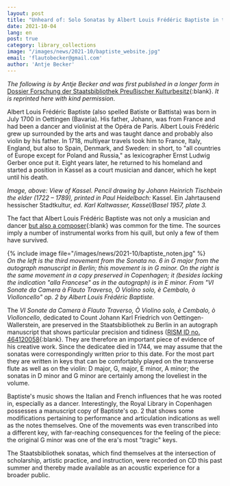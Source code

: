 ```yaml
---
layout: post
title: "Unheard of: Solo Sonatas by Albert Louis Frédéric Baptiste in the Staatsbibliothek zu Berlin"
date: 2021-10-04
lang: en
post: true
category: library_collections
image: "/images/news/2021-10/baptiste_website.jpg"
email: 'flautobecker@gmail.com'
author: 'Antje Becker'
---
```


_The following is by Antje Becker and was first published in a longer form in_ [Dossier Forschung der Staatsbibliothek Preußischer Kulturbesitz](https://www.preussischer-kulturbesitz.de/newsroom/dossiers-und-nachrichten/dossiers/dossier-forschung/unerhoert-die-solosonaten-von-albert-louis-frederic-baptiste-in-der-staatsbibliothek-zu-berlin.html){:blank}. _It is reprinted here with kind permission_.  

Albert Louis Frédéric Baptiste (also spelled Batiste or Battista) was born in July 1700 in Oettingen (Bavaria). His father, Johann, was from France and had been a dancer and violinist at the Opéra de Paris. Albert Louis Frédéric grew up surrounded by the arts and was taught dance and probably also violin by his father. In 1718,  multiyear travels took him to France, Italy, England, but also to Spain, Denmark, and Sweden: in short, to "all countries of Europe except for Poland and Russia," as lexicographer Ernst Ludwig Gerber once put it. Eight years later, he returned to his homeland and started a position in Kassel as a court musician and dancer, which he kept until his death.   

_Image, above: View of Kassel. Pencil drawing by Johann Heinrich Tischbein the elder (1722 – 1789), printed in Paul Heidelbach:_ Kassel. Ein Jahrtausend hessischer Stadtkultur, _ed. Karl Kaltwasser, Kassel/Basel 1957, plate 3._  

The fact that Albert Louis Frédéric Baptiste was not only a musician and dancer [but also a composer](https://opac.rism.info/search?View=rism&author=Baptiste+Albert){:blank} was common for the time. The sources imply a number of instrumental works from his quill, but only a few of them have survived.  

{% include image file="/images/news/2021-10/baptiste_noten.jpg" %}  
_On the left is the third movement from the Sonata no. 6 in G major from the autograph manuscript in Berlin; this movement is in G minor. On the right is the same movement in a copy preserved in Copenhagen; it (besides lacking the indication "alla Francese" as in the autograph) is in E minor. From "VI Sonate da Camera à Flauto Traverso, Ò Violino solo, è Cembalo, ò Violloncello" op. 2 by Albert Louis Frédéric Baptiste._  

The _VI Sonate da Camera à Flauto Traverso, Ò Violino solo, è Cembalo, ò Violloncello_, dedicated to Count Johann Karl Friedrich von Oettingen-Wallerstein, are preserved in the Staatsbibliothek zu Berlin in an autograph manuscript that shows particular precision and tidiness ([RISM ID no. 464120058](https://opac.rism.info/search?id=464120058&View=rism){:blank}. They are therefore an important piece of evidence of his creative work. Since the dedicatee died in 1744, we may assume that the sonatas were correspondingly written prior to this date. For the most part they are written in keys that can be comfortably played on the transverse flute as well as on the violin: D major, G, major, E minor, A minor; the sonatas in D minor and G minor are certainly among the loveliest in the volume.

Baptiste's music shows the Italian and French influences that he was rooted in, especially as a dancer. Interestingly, the Royal Library in Copenhagen possesses a manuscript copy of Baptiste's op. 2 that shows some modifications pertaining to performance and articulation indications as well as the notes themselves. One of the movements was even transcribed into a different key, with far-reaching consequences for the feeling of the piece: the original G minor was one of the era's most "tragic" keys.  

The Staatsbibliothek sonatas, which find themselves at the intersection of scholarship, artistic practice, and instruction, were recorded on CD this past summer and thereby made available as an acoustic experience for a broader public.  
